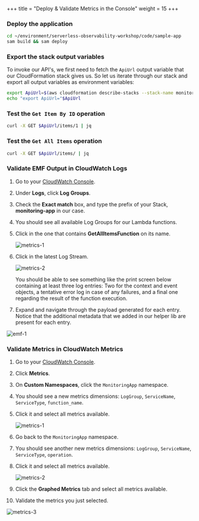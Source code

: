 +++
title = "Deploy & Validate Metrics in the Console"
weight = 15
+++

### Deploy the application

```sh
cd ~/environment/serverless-observability-workshop/code/sample-app
sam build && sam deploy
```

### Export the stack output variables

To invoke our API's, we first need to fetch the `ApiUrl` output variable that our CloudFormation stack gives us. So let us iterate through our stack and export all output variables as environment variables:

```sh
export ApiUrl=$(aws cloudformation describe-stacks --stack-name monitoring-app --output json | jq '.Stacks[].Outputs[] | select(.OutputKey=="ApiUrl") | .OutputValue' | sed -e 's/^"//'  -e 's/"$//')
echo "export ApiUrl="$ApiUrl
```

### Test the `Get Item By ID` operation

```sh
curl -X GET $ApiUrl/items/1 | jq
```

### Test the `Get All Items` operation

```sh
curl -X GET $ApiUrl/items/ | jq
```

### Validate EMF Output in CloudWatch Logs

1. Go to your [CloudWatch Console](https://console.aws.amazon.com/cloudwatch/home).
1. Under **Logs**, click **Log Groups**.
1. Check the **Exact match** box, and type the prefix of your Stack, **monitoring-app** in our case.
1. You should see all available Log Groups for our Lambda functions. 
1. Click in the one that contains **GetAllItemsFunction** on its name.

    ![metrics-1](/images/log_producer_1.png)

1. Click in the latest Log Stream.

    ![metrics-2](/images/log_producer_2.png)

    You should be able to  see something like the print screen below containing at least three log entries: Two for the context and event objects, a tentative error log in case of any failures, and a final one regarding the result of the function execution.
 
1. Expand and navigate through the payload generated for each entry. Notice that the additional metadata that we added in our helper lib are present for each entry.

![emf-1](/images/emf-1.png)

### Validate Metrics in CloudWatch Metrics

1. Go to your [CloudWatch Console](https://console.aws.amazon.com/cloudwatch/home).
1. Click **Metrics**.
1. On **Custom Namespaces**, click the `MonitoringApp` namespace.
1. You should see a new metrics dimensions: `LogGroup`, `ServiceName`, `ServiceType`, `function_name`.
1. Click it and select all metrics available.

    ![metrics-1](/images/emf_metrics_1.png?width=60pc)

1. Go back to the `MonitoringApp` namespace.
1. You should see another new metrics dimensions: `LogGroup`, `ServiceName`, `ServiceType`, `operation`.
1. Click it and select all metrics available.

    ![metrics-2](/images/emf_metrics_2.png?width=60pc)

1. Click the **Graphed Metrics** tab and select all metrics available.
1. Validate the metrics you just selected.

![metrics-3](/images/emf_metrics_3.png?width=60pc)

